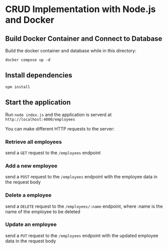 # CRUD Implementation with Node.js and Docker

## Build Docker Container and Connect to Database

Build the docker container and database while in this directory:

`docker compose up -d`

## Install dependencies

`npm install`

## Start the application

Run `node index.js` and the application is serverd at `http://localhost:4000/employees`

You can make different HTTP requests to the server:

### Retrieve all employees

send a `GET` request to the `/employees` endpoint

### Add a new employee

send a `POST` request to the `/employees` endpoint with the employee data in the request body

### Delete a employee

send a `DELETE` request to the `/employees/:name` endpoint, where :name is the name of the employee to be deleted

### Update an employee

send a `PUT` request to the `/employees` endpoint with the updated employee data in the request body
